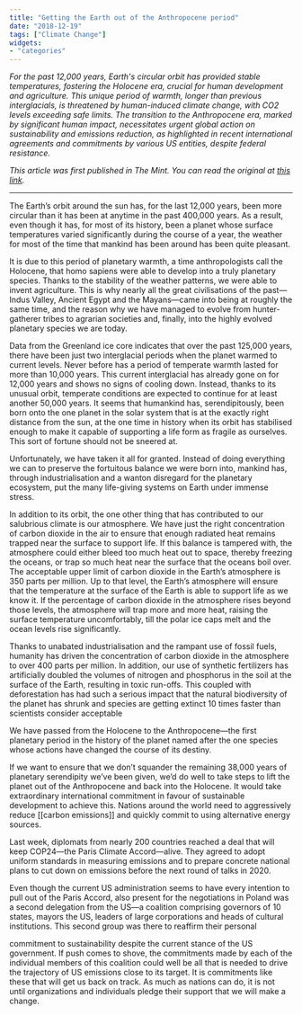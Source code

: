 ```yaml
---
title: "Getting the Earth out of the Anthropocene period"
date: "2018-12-19"
tags: ["Climate Change"]
widgets: 
- "categories"
---
```


*For the past 12,000 years, Earth's circular orbit has provided stable temperatures, fostering the Holocene era, crucial for human development and agriculture. This unique period of warmth, longer than previous interglacials, is threatened by human-induced climate change, with CO2 levels exceeding safe limits. The transition to the Anthropocene era, marked by significant human impact, necessitates urgent global action on sustainability and emissions reduction, as highlighted in recent international agreements and commitments by various US entities, despite federal resistance.*
<!--more-->
*This article was first published in The Mint. You can read the original at [this link](https://www.livemint.com/Opinion/f71y1O3aPEfMrW8z2IuKNO/Opinion--Getting-the-Earth-out-of-the-Anthropocene-period.html).*

---

The Earth’s orbit around the sun has, for the last 12,000 years, been more circular than it has been at anytime in the past 400,000 years. As a result, even though it has, for most of its history, been a planet whose surface temperatures varied significantly during the course of a year, the weather for most of the time that mankind has been around has been quite pleasant.

It is due to this period of planetary warmth, a time anthropologists call the Holocene, that homo sapiens were able to develop into a truly planetary species. Thanks to the stability of the weather patterns, we were able to invent agriculture. This is why nearly all the great civilisations of the past—Indus Valley, Ancient Egypt and the Mayans—came into being at roughly the same time, and the reason why we have managed to evolve from hunter-gatherer tribes to agrarian societies and, finally, into the highly evolved planetary species we are today.

Data from the Greenland ice core indicates that over the past 125,000 years, there have been just two interglacial periods when the planet warmed to current levels. Never before has a period of temperate warmth lasted for more than 10,000 years. This current interglacial has already gone on for 12,000 years and shows no signs of cooling down. Instead, thanks to its unusual orbit, temperate conditions are expected to continue for at least another 50,000 years. It seems that humankind has, serendipitously, been born onto the one planet in the solar system that is at the exactly right distance from the sun, at the one time in history when its orbit has stabilised enough to make it capable of supporting a life form as fragile as ourselves. This sort of fortune should not be sneered at.

Unfortunately, we have taken it all for granted. Instead of doing everything we can to preserve the fortuitous balance we were born into, mankind has, through industrialisation and a wanton disregard for the planetary ecosystem, put the many life-giving systems on Earth under immense stress.

In addition to its orbit, the one other thing that has contributed to our salubrious climate is our atmosphere. We have just the right concentration of carbon dioxide in the air to ensure that enough radiated heat remains trapped near the surface to support life. If this balance is tampered with, the atmosphere could either bleed too much heat out to space, thereby freezing the oceans, or trap so much heat near the surface that the oceans boil over. The acceptable upper limit of carbon dioxide in the Earth’s atmosphere is 350 parts per million. Up to that level, the Earth’s atmosphere will ensure that the temperature at the surface of the Earth is able to support life as we know it. If the percentage of carbon dioxide in the atmosphere rises beyond those levels, the atmosphere will trap more and more heat, raising the surface temperature uncomfortably, till the polar ice caps melt and the ocean levels rise significantly.

Thanks to unabated industrialisation and the rampant use of fossil fuels, humanity has driven the concentration of carbon dioxide in the atmosphere to over 400 parts per million. In addition, our use of synthetic fertilizers has artificially doubled the volumes of nitrogen and phosphorus in the soil at the surface of the Earth, resulting in toxic run-offs. This coupled with deforestation has had such a serious impact that the natural biodiversity of the planet has shrunk and species are getting extinct 10 times faster than scientists consider acceptable

We have passed from the Holocene to the Anthropocene—the first planetary period in the history of the planet named after the one species whose actions have changed the course of its destiny.

If we want to ensure that we don’t squander the remaining 38,000 years of planetary serendipity we’ve been given, we’d do well to take steps to lift the planet out of the Anthropocene and back into the Holocene. It would take extraordinary international commitment in favour of sustainable development to achieve this. Nations around the world need to aggressively reduce [[carbon emissions]] and quickly commit to using alternative energy sources.

Last week, diplomats from nearly 200 countries reached a deal that will keep COP24—the Paris Climate Accord—alive. They agreed to adopt uniform standards in measuring emissions and to prepare concrete national plans to cut down on emissions before the next round of talks in 2020.

Even though the current US administration seems to have every intention to pull out of the Paris Accord, also present for the negotiations in Poland was a second delegation from the US—a coalition comprising governors of 10 states, mayors the US, leaders of large corporations and heads of cultural institutions. This second group was there to reaffirm their personal 

commitment to sustainability despite the current stance of the US government. If push comes to shove, the commitments made by each of the individual members of this coalition could well be all that is needed to drive the trajectory of US emissions close to its target. It is commitments like these that will get us back on track. As much as nations can do, it is not until organizations and individuals pledge their support that we will make a change.

